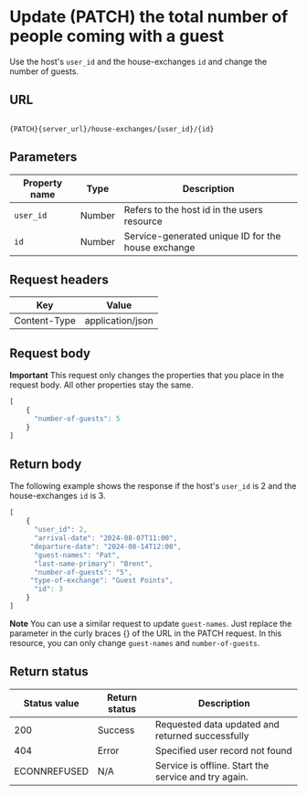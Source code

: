 # Update (PATCH) the total number of people coming with a guest

Use the host's `user_id` and the house-exchanges `id` and change the number of guests.

## URL

```shell

{PATCH}{server_url}/house-exchanges/{user_id}/{id}
```

## Parameters

| Property name | Type | Description |
| ------------- | ----------- | ----------- |
| `user_id` | Number | Refers to the host id in the users resource |
| `id` | Number | Service-generated unique ID for the house exchange |

## Request headers

| Key | Value |
|---|---|
| Content-Type | application/json |

## Request body

**Important** This request only changes the properties that you place in the request body. All other properties stay the same.

```js
[
    {
      "number-of-guests": 5      
    }
]
```

## Return body

The following example shows the response if the host's `user_id` is 2 and the house-exchanges `id` is 3.

```js
[
    {
      "user_id": 2,
      "arrival-date": "2024-08-07T11:00",
     "departure-date": "2024-08-14T12:00", 
      "guest-names": "Pat",
      "last-name-primary": "Brent",
      "number-of-guests": "5",
     "type-of-exchange": "Guest Points",  
      "id": 3
    }
]
```

**Note** You can use a similar request to update `guest-names`. Just replace the parameter in the curly braces {} of the URL in the PATCH request. In this resource, you can only change `guest-names` and `number-of-guests`.

## Return status

| Status value | Return status | Description |
| ------------- | ----------- | ----------- |
| 200 | Success | Requested data updated and returned successfully |
| 404 | Error | Specified user record not found |
| ECONNREFUSED | N/A | Service is offline. Start the service and try again. |
